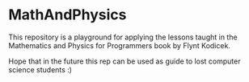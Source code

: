 # MathAndPhysics

This repository is a playground for applying the lessons taught in the Mathematics and Physics for Programmers book by Flynt Kodicek.

Hope that in the future this rep can be used as guide to lost computer science students :)
